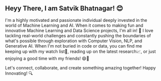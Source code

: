 ## Heyy There, I am Satvik Bhatnagar! 😊

I'm a highly motivated and passionate individual deeply invested in the world of Machine Learning and AI. When it comes to making fun and innovative Machine Learning and Data Science projects, I'm all in! 🚀
I love tackling real-world challenges and constantly pushing the boundaries of what's possible through exploration with Computer Vision, NLP, and Generative AI. When I'm not buried in code or data, you can find me keeping up with my watch list🍿, reading up on the latest research📈, or just enjoying a good time with my friends! 😄🎉

Let's connect, collaborate, and create something amazing together! Happy Innovating! 🔍
